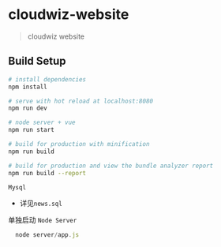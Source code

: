 # cloudwiz-website

> cloudwiz website

## Build Setup

``` bash
# install dependencies
npm install

# serve with hot reload at localhost:8080
npm run dev

# node server + vue
npm run start

# build for production with minification
npm run build

# build for production and view the bundle analyzer report
npm run build --report
```

`Mysql`
  * 详见`news.sql`

单独启动 `Node Server` 
```javascript
  node server/app.js
```
